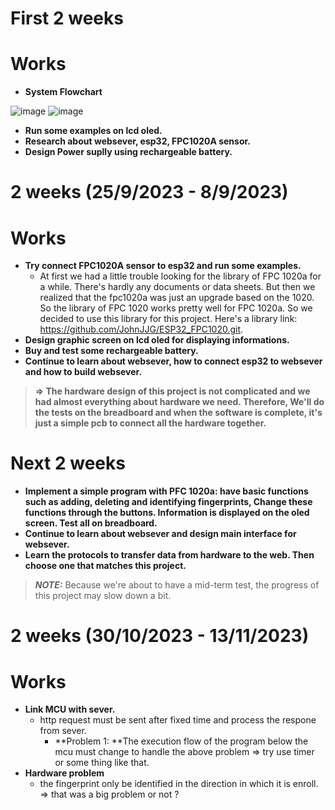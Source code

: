 # First 2 weeks
# Works
- **System Flowchart** 


![image](https://github.com/HieuDo21/DoANTKLL_HK231/assets/145023899/44209eae-904b-40f7-a5a6-517f15a39803) 
![image](https://github.com/HieuDo21/DoANTKLL_HK231/assets/145023899/488db5ed-3424-40cf-ab91-8547276e629e)

- **Run some examples on lcd oled.**
- **Research about websever, esp32, FPC1020A sensor.**
- **Design Power suplly using rechargeable battery.**



# 2 weeks (25/9/2023 - 8/9/2023)
# Works
- **Try connect FPC1020A sensor to esp32 and run some examples.**
  -  At first we had a little trouble looking for the library of FPC 1020a for a while. There's hardly any documents or data sheets. But then we realized that the fpc1020a was just an upgrade based on the 1020. So the library of FPC 1020 works pretty well for FPC 1020a. So we decided to use this library for this project. Here's a library link: <https://github.com/JohnJJG/ESP32_FPC1020.git>.
- **Design graphic screen on lcd oled for displaying informations.**
- **Buy and test some rechargeable battery.**
- **Continue to learn about websever, how to connect esp32 to websever and how to build websever.**
>**=> The hardware design of this project is not complicated and we had almost everything about hardware we need. Therefore, We'll do the tests on the breadboard and when the software is complete, it's just a simple pcb to connect all the hardware together.**
  
# Next 2 weeks
- **Implement a simple program with PFC 1020a: have basic functions such as adding, deleting and identifying fingerprints, Change these functions through the buttons. Information is displayed on the oled screen. Test all on breadboard.**
- **Continue to learn about websever and design main interface for websever.**
- **Learn the protocols to transfer data from hardware to the web. Then choose one that matches this project.**
> **_NOTE:_** Because we're about to have a mid-term test, the progress of this project may slow down a bit.
# 2 weeks (30/10/2023 - 13/11/2023)
# Works
 - **Link MCU with sever.**
   - http request must be sent after fixed time and process the respone from sever.
       - **Problem 1: **The execution flow of the program below the mcu must change to handle the above problem => try use timer or some thing like that.
 - **Hardware problem**
   - the fingerprint only be identified in the direction in which it is enroll. => that was a big problem or not ?
